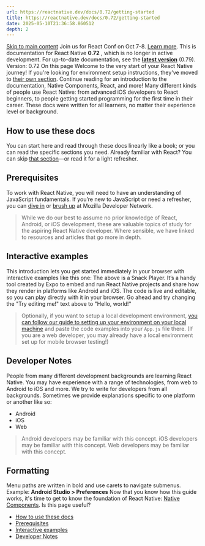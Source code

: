 ```yaml
---
url: https://reactnative.dev/docs/0.72/getting-started
title: https://reactnative.dev/docs/0.72/getting-started
date: 2025-05-10T21:36:58.860512
depth: 2
---
```


[Skip to main content](https://reactnative.dev/docs/0.72/getting-started#__docusaurus_skipToContent_fallback)
Join us for React Conf on Oct 7-8. [Learn more](https://conf.react.dev).
This is documentation for React Native **0.72** , which is no longer in active development.
For up-to-date documentation, see the **[latest version](https://reactnative.dev/docs/getting-started)** (0.79).
Version: 0.72
On this page
Welcome to the very start of your React Native journey! If you're looking for environment setup instructions, they've moved to [their own section](https://reactnative.dev/docs/0.72/environment-setup). Continue reading for an introduction to the documentation, Native Components, React, and more!
Many different kinds of people use React Native: from advanced iOS developers to React beginners, to people getting started programming for the first time in their career. These docs were written for all learners, no matter their experience level or background.
## How to use these docs[​](https://reactnative.dev/docs/0.72/getting-started#how-to-use-these-docs "Direct link to How to use these docs")
You can start here and read through these docs linearly like a book; or you can read the specific sections you need. Already familiar with React? You can skip [that section](https://reactnative.dev/docs/0.72/intro-react)—or read it for a light refresher.
## Prerequisites[​](https://reactnative.dev/docs/0.72/getting-started#prerequisites "Direct link to Prerequisites")
To work with React Native, you will need to have an understanding of JavaScript fundamentals. If you’re new to JavaScript or need a refresher, you can [dive in](https://developer.mozilla.org/en-US/docs/Web/JavaScript) or [brush up](https://developer.mozilla.org/en-US/docs/Web/JavaScript/A_re-introduction_to_JavaScript) at Mozilla Developer Network.
> While we do our best to assume no prior knowledge of React, Android, or iOS development, these are valuable topics of study for the aspiring React Native developer. Where sensible, we have linked to resources and articles that go more in depth.
## Interactive examples[​](https://reactnative.dev/docs/0.72/getting-started#interactive-examples "Direct link to Interactive examples")
This introduction lets you get started immediately in your browser with interactive examples like this one:
The above is a Snack Player. It’s a handy tool created by Expo to embed and run React Native projects and share how they render in platforms like Android and iOS. The code is live and editable, so you can play directly with it in your browser. Go ahead and try changing the "Try editing me!" text above to "Hello, world!"
> Optionally, if you want to setup a local development environment, [you can follow our guide to setting up your environment on your local machine](https://reactnative.dev/docs/0.72/environment-setup) and paste the code examples into your `App.js` file there. (If you are a web developer, you may already have a local environment set up for mobile browser testing!)
## Developer Notes[​](https://reactnative.dev/docs/0.72/getting-started#developer-notes "Direct link to Developer Notes")
People from many different development backgrounds are learning React Native. You may have experience with a range of technologies, from web to Android to iOS and more. We try to write for developers from all backgrounds. Sometimes we provide explanations specific to one platform or another like so:
  * Android
  * iOS
  * Web


> Android developers may be familiar with this concept.
> iOS developers may be familiar with this concept.
> Web developers may be familiar with this concept.
## Formatting[​](https://reactnative.dev/docs/0.72/getting-started#formatting "Direct link to Formatting")
Menu paths are written in bold and use carets to navigate submenus. Example: **Android Studio > Preferences**
Now that you know how this guide works, it's time to get to know the foundation of React Native: [Native Components](https://reactnative.dev/docs/0.72/intro-react-native-components).
Is this page useful?
  * [How to use these docs](https://reactnative.dev/docs/0.72/getting-started#how-to-use-these-docs)
  * [Prerequisites](https://reactnative.dev/docs/0.72/getting-started#prerequisites)
  * [Interactive examples](https://reactnative.dev/docs/0.72/getting-started#interactive-examples)
  * [Developer Notes](https://reactnative.dev/docs/0.72/getting-started#developer-notes)



